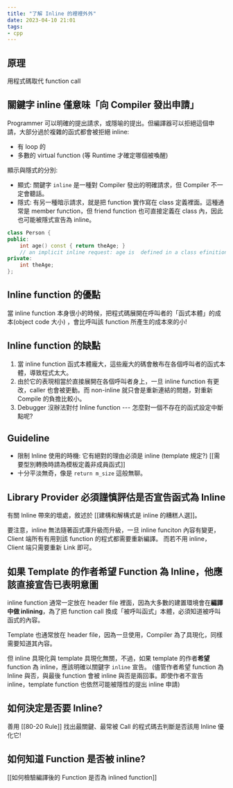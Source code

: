 ```yaml
---
title: "了解 Inline 的裡裡外外"
date: 2023-04-10 21:01
tags:
- cpp
---
```


## 原理
用程式碼取代 function call

## 關鍵字 inline 僅意味「向 Compiler 發出申請」

Programmer 可以明確的提出請求，或隱喻的提出。但編譯器可以拒絕這個申請，大部分過於複雜的函式都會被拒絕 inline:
- 有 loop 的
- 多數的 virtual function (等 Runtime 才確定哪個被喚醒)

顯示與隱式的分別:
- 顯式: 關鍵字 `inline` 是一種對 Compiler 發出的明確請求，但 Compiler 不一定會聽話。
- 隱式: 有另一種暗示請求，就是把 function 實作寫在 class 定義裡面。這種通常是 member function，但 friend function 也可直接定義在 class 內，因此也可能被隱式宣告為 inline。

```cpp
class Person {
public:
	int age() const { return theAge; } 
	// an implicit inline request: age is  defined in a class efinition
private:
	int theAge;
};
```



## Inline function 的優點
當 inline function 本身很小的時候，把程式碼展開在呼叫者的「函式本體」的成本(object code 大小) ，會比呼叫該 function 所產生的成本來的小! 

## Inline function 的缺點
1. 當 inline function 函式本體龐大，這些龐大的碼會散布在各個呼叫者的函式本體，導致程式太大。
2. 由於它的表現相當於直接展開在各個呼叫者身上，一旦 inline function 有更改，caller 也會被更動。而 non-inline 就只會是重新連結的問題，對重新 Compile 的負擔比較小。
3. Debugger 沒辦法對付 Inline function --- 怎麼對一個不存在的函式設定中斷點呢?

## Guideline 
- 限制 Inline 使用的時機: 它有絕對的理由必須是 inline (template 規定?) [[需要型別轉換時請為模板定義非成員函式]]
- 十分平淡無奇，像是 `return m_size` 這般無聊。

## Library Provider 必須謹慎評估是否宣告函式為 Inline 
有關 Inline 帶來的壞處，敘述於 [[建構和解構式是 inline 的糟糕人選]]。

要注意，inline 無法隨著函式庫升級而升級，一旦 inline funciton 內容有變更，Client 端所有有用到該 function 的程式都需要重新編譯。
而若不用 inline，Client 端只需要重新 Link 即可。

## 如果 Template 的作者希望 Function 為 Inline，他應該直接宣告已表明意圖

inline function 通常一定放在 header file 裡面，因為大多數的建置環境會在**編譯中做 inlining**，為了把 function call 換成「被呼叫函式」本體，必須知道被呼叫函式的內容。

Template 也通常放在 header file，因為一旦使用，Compiler 為了具現化，同樣需要知道其內容。

但 inline 具現化與 template 具現化無關，不過，如果 template 的作者**希望** function 為 inline，應該明確以關鍵字 `inline` 宣告。
(儘管作者希望 function 為 Inline 與否，與最後 function 會被 inline 與否是兩回事。即使作者不宣告 inline，template function 也依然可能被隱性的提出 inline 申請)

## 如何決定是否要 Inline? 
善用 [[80-20 Rule]] 找出最關鍵、最常被 Call 的程式碼去判斷是否該用 Inline 優化它!

## 如何知道 Function 是否被 inline?
[[如何檢驗編譯後的 Function 是否為 inlined function]]